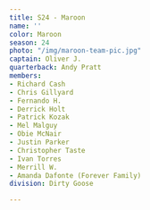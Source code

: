 ```yaml
---
title: S24 - Maroon
name: ''
color: Maroon
season: 24
photo: "/img/maroon-team-pic.jpg"
captain: Oliver J.
quarterback: Andy Pratt
members:
- Richard Cash
- Chris Gillyard
- Fernando H.
- Derrick Holt
- Patrick Kozak
- Mel Malguy
- Obie McNair
- Justin Parker
- Christopher Taste
- Ivan Torres
- Merrill W.
- Amanda Dafonte (Forever Family)
division: Dirty Goose

---
```

